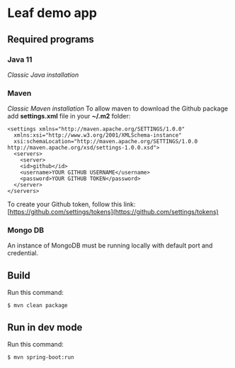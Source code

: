 # Leaf demo app

## Required programs

### Java 11
*Classic Java installation*

### Maven
*Classic Maven installation*
To allow maven to download the Github package add **settings.xml** file in your **~/.m2** folder:

    <settings xmlns="http://maven.apache.org/SETTINGS/1.0.0"
      xmlns:xsi="http://www.w3.org/2001/XMLSchema-instance"
      xsi:schemaLocation="http://maven.apache.org/SETTINGS/1.0.0
    http://maven.apache.org/xsd/settings-1.0.0.xsd">
      <servers>
        <server>
        <id>github</id>
        <username>YOUR GITHUB USERNAME</username>
        <password>YOUR GITHUB TOKEN</password>
      </server>
    </servers>
  </settings>

To create your Github token, follow this link: [https://github.com/settings/tokens](https://github.com/settings/tokens)

### Mongo DB
An instance of MongoDB must be running locally with default port and credential.

## Build
Run this command:

    $ mvn clean package

## Run in dev mode
Run this command:

    $ mvn spring-boot:run
